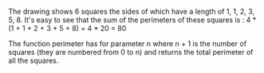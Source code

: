 The drawing shows 6 squares the sides of which have a length of 1, 1, 2, 3, 5, 8. It's easy to see that the sum of the perimeters of these squares is : 4 * (1 + 1 + 2 + 3 + 5 + 8) = 4 * 20 = 80

The function perimeter has for parameter n where n + 1 is the number of squares (they are numbered from 0 to n) and returns the total perimeter of all the squares.